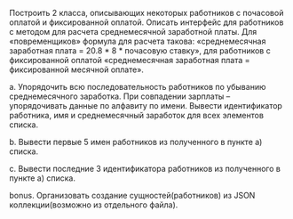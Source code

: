 Построить 2 класса, описывающих некоторых работников с 
почасовой оплатой и фиксированной оплатой. 
Описать интерфейс для работников с методом 
для расчета среднемесячной заработной платы. 
Для «повременщиков» формула для расчета такова:
 «среднемесячная заработная плата = 20.8 * 8 * почасовую ставку», 
 для работников с фиксированной оплатой «среднемесячная заработная плата = фиксированной месячной оплате».

a. Упорядочить всю последовательность работников по убыванию среднемесячного заработка. При совпадении зарплаты – упорядочивать данные по алфавиту по имени. Вывести идентификатор работника, имя и среднемесячный заработок для всех элементов списка.

b. Вывести первые 5 имен работников из полученного в пункте а) списка.

c. Вывести последние 3 идентификатора работников из полученного в пункте а) списка.

bonus. Организовать создание сущностей(работников) из JSON коллекции(возможно из отдельного файла).

